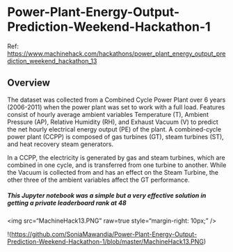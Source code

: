 # Power-Plant-Energy-Output-Prediction-Weekend-Hackathon-1
Ref: https://www.machinehack.com/hackathons/power_plant_energy_output_prediction_weekend_hackathon_13

## Overview
The dataset was collected from a Combined Cycle Power Plant over 6 years (2006-2011) when the power plant was set to work with a full load. Features consist of hourly average ambient variables Temperature (T), Ambient Pressure (AP), Relative Humidity (RH), and Exhaust Vacuum (V) to predict the net hourly electrical energy output (PE) of the plant.
A combined-cycle power plant (CCPP) is composed of gas turbines (GT), steam turbines (ST), and heat recovery steam generators.

In a CCPP, the electricity is generated by gas and steam turbines, which are combined in one cycle, and is transferred from one turbine to another. While the Vacuum is collected from and has an effect on the Steam Turbine, the other three of the ambient variables affect the GT performance.

##### This Jupyter notebook was a simple but a very effective solution in getting a private leaderboard rank at 48

<img
src=“MachineHack13.PNG”
raw=true
style=“margin-right: 10px;”
/>

!(https://github.com/SoniaMawandia/Power-Plant-Energy-Output-Prediction-Weekend-Hackathon-1/blob/master/MachineHack13.PNG)

